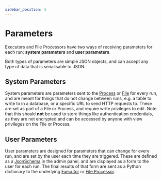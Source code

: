 ```yaml
---
sidebar_position: 5
---
```


# Parameters

Executors and File Processors have two ways of receiving parameters for each run:
**system parameters** and **user parameters**.

Both types of parameters are simple JSON objects, and can accept any type of data that
is serialisable to JSON. 

## System Parameters
System parameters are parameters sent to the [Process](process.md) or [File](file.md) for every
run, and are meant for things that do not change between runs, e.g. a table to write to in a database,
or a specific URL to send HTTP requests to. These are set as part of a File or Process, and require
write privileges to edit.
Note that this should **not** be used to store things like authentication credentials, as they are
not encrypted and can be accessed by anyone with view privileges on the File or Process.

## User Parameters
User parameters are designed for parameters that can change for every run, and are set by the user
each time they are triggered. These are defined as a [JsonSchema](https://json-schema.org) in the
admin panel, and are displayed as a form to the user for each run. The final results of that form
are sent as a Python dictionary to the underlying [Executor](executor.md) or
[File Processor](file-processor.md).